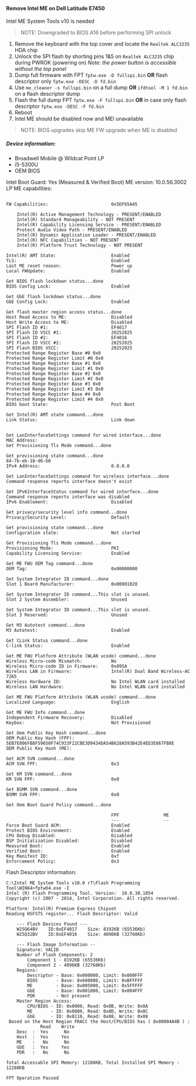 #### Remove Intel ME on Dell Latitude E7450

Intel ME System Tools v10 is needed

> NOTE: Downgraded to BIOS A16 before performing SPI unlock


1. Remove the keyboard with the top cover and locate the `Realtek ALC3235` HDA chip 
2. Unlock the SPI flash by shorting pins 1&5 on `Realtek ALC3235` chip during PWROK (powering on)  _Note: the power button is accessible without the top panel_
3. Dump full firmware with FPT `fptw.exe -D fullspi.bin`  **OR**  flash descriptor only  `fptw.exe -DESC -D fd.bin`
4. Use `me_cleaner -s fullspi.bin` on a full dump **OR** `ifdtool -M 1 fd.bin` on a flash descriptor dump
5. Flash the full dump FPT `fptw.exe -F fullspi.bin`  **OR**  in case only flash descriptor `fptw.exe -DESC -F fd.bin`
6. Reboot
7. Intel ME should be disabled now and MEI unavailable

> NOTE: BIOS upgrades skip ME FW upgrade when ME is disabled


##### Device information:


- Broadwell Mobile @ Wildcat Point LP
- i5-5300U
- OEM BIOS


Intel Boot Guard: Yes (Measured & Verified Boot)
ME version: 10.0.56.3002 LP
ME capabilities:

```

FW Capabilities:                        0x5DF65A45

    Intel(R) Active Management Technology - PRESENT/ENABLED
    Intel(R) Standard Manageability - NOT PRESENT
    Intel(R) Capability Licensing Service - PRESENT/ENABLED
    Protect Audio Video Path - PRESENT/ENABLED
    Intel(R) Dynamic Application Loader - PRESENT/ENABLED
    Intel(R) NFC Capabilities - NOT PRESENT
    Intel(R) Platform Trust Technology - NOT PRESENT

Intel(R) AMT State:                     Enabled
TLS:                                    Enabled
Last ME reset reason:                   Power up
Local FWUpdate:                         Enabled

Get BIOS flash lockdown status...done
BIOS Config Lock:                       Enabled

Get GbE flash lockdown status...done
GbE Config Lock:                        Enabled

Get flash master region access status...done
Host Read Access to ME:                 Disabled
Host Write Access to ME:                Disabled
SPI Flash ID #1:                        EF4017
SPI Flash ID VSCC #1:                   20252025
SPI Flash ID #2:                        EF4016
SPI Flash ID VSCC #2:                   20252025
SPI Flash BIOS VSCC:                    20252025
Protected Range Register Base #0 0x0
Protected Range Register Limit #0 0x0
Protected Range Register Base #1 0x0
Protected Range Register Limit #1 0x0
Protected Range Register Base #2 0x0
Protected Range Register Limit #2 0x0
Protected Range Register Base #3 0x0
Protected Range Register Limit #3 0x0
Protected Range Register Base #4 0x0
Protected Range Register Limit #4 0x0
BIOS boot State:                        Post Boot

Get Intel(R) AMT state command...done
Link Status:                            Link down


Get LanInterfaceSettings command for wired interface...done
MAC Address:
Get Provisioning Tls Mode command...done

Get provisioning state command...done
84-7b-eb-18-d6-b0
IPv4 Address:                           0.0.0.0

Get LanInterfaceSettings command for wireless interface...done
Command response reports interface doesn't exist

Get IPv6InterfaceStatus command for wired interface...done
Command response reports interface was disabled
IPv6 Enablement:                        Disabled

Get privacy/security level info command...done
Privacy/Security Level:                 Default

Get provisioning state command...done
Configuration state:                    Not started

Get Provisioning Tls Mode command...done
Provisioning Mode:                      PKI
Capability Licensing Service:           Enabled

Get ME FWU OEM Tag command...done
OEM Tag:                                0x00000000

Get System Integrator ID command...done
Slot 1 Board Manufacturer:              0x00001028

Get System Integrator ID command...This slot is unused.
Slot 2 System Assembler:                Unused

Get System Integrator ID command...This slot is unused.
Slot 3 Reserved:                        Unused

Get M3 Autotest command...done
M3 Autotest:                            Enabled

Get CLink Status command...done
C-link Status:                          Enabled

Get ME FWU Platform Attribute (WLAN ucode) command...done
Wireless Micro-code Mismatch:           No
Wireless Micro-code ID in Firmware:     0x095A
Wireless LAN in Firmware:               Intel(R) Dual Band Wireless-AC 7265
Wireless Hardware ID:                   No Intel WLAN card installed
Wireless LAN Hardware:                  No Intel WLAN card installed

Get ME FWU Platform Attribute (WLAN ucode) command...done
Localized Language:                     English

Get ME FWU Info command...done
Independent Firmware Recovery:          Disabled
Keybox:                                 Not Provisioned

Get Oem Public Key Hash command...done
OEM Public Key Hash (FPF):              5EB7E806FB8F59650F74C933F22CBE3D9434DA54B628A593B42E4ED3E867FB8E
OEM Public Key Hash (ME):

Get ACM SVN command...done
ACM SVN FPF:                            0x3

Get KM SVN command...done
KM SVN FPF:                             0x0

Get BSMM SVN command...done
BSMM SVN FPF:                           0x0

Get Oem Boot Guard Policy command...done

                                        FPF                 ME
                                        ---                 --
Force Boot Guard ACM:                   Enabled
Protect BIOS Environment:               Enabled
CPU Debug Disabled:                     Disabled
BSP Initialization Disabled:            Disabled
Measured Boot:                          Enabled
Verified Boot:                          Enabled
Key Manifest ID:                        0xf
Enforcement Policy:                     0x3

```



Flash Descriptor information:

```
C:\Intel ME System Tools v10.0 r7\Flash Programming Tool\WIN64>fptw64.exe -I
Intel (R) Flash Programming Tool. Version:  10.0.30.1054
Copyright (c) 2007 - 2014, Intel Corporation. All rights reserved.

Platform: Intel(R) Premium Express Chipset
Reading HSFSTS register... Flash Descriptor: Valid

    --- Flash Devices Found ---
    W25Q64BV    ID:0xEF4017    Size: 8192KB (65536Kb)
    W25Q32BV    ID:0xEF4016    Size: 4096KB (32768Kb)

    --- Flash Image Information --
    Signature: VALID
    Number of Flash Components: 2
        Component 1 - 8192KB (65536Kb)
        Component 2 - 4096KB (32768Kb)
    Regions:
        Descriptor - Base: 0x000000, Limit: 0x000FFF
        BIOS       - Base: 0x600000, Limit: 0xBFFFFF
        ME         - Base: 0x005000, Limit: 0x5FFFFF
        GbE        - Base: 0x001000, Limit: 0x004FFF
        PDR        - Not present
    Master Region Access:
        CPU/BIOS - ID: 0x0000, Read: 0x0B, Write: 0x0A
        ME       - ID: 0x0000, Read: 0x0D, Write: 0x0C
        GbE      - ID: 0x0118, Read: 0x08, Write: 0x08
 Based on the Host Region FRACC the Host/CPU/BIOS has ( 0x00004A4B ) :
             Read    Write
    Desc  :  Yes      No
    Host  :  Yes     Yes
    ME    :   No      No
    GbE   :  Yes     Yes
    PDR   :   No      No

Total Accessable SPI Memory: 12288KB, Total Installed SPI Memory : 12288KB

FPT Operation Passed
```
